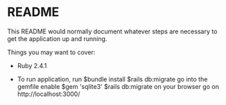 # README

This README would normally document whatever steps are necessary to get the
application up and running.

Things you may want to cover:

* Ruby 2.4.1

* To run application, run 
    $bundle install
    $rails db:migrate
    go into the gemfile enable $gem 'sqlite3'
    $rails db:migrate
    on your browser go on http://localhost:3000/

